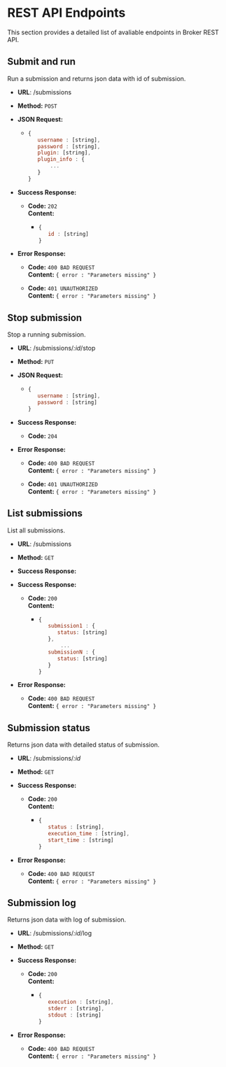 #  REST API Endpoints

This section provides a detailed list of avaliable endpoints in Broker REST API.

## Submit and run
  Run a submission and returns json data with id of submission.

* **URL**: /submissions
* **Method:** `POST`

* **JSON Request:**
	* ```javascript
	  {
	     username : [string],
	     password : [string],
	     plugin: [string],
	     plugin_info : {
	         ...
	     }
	  }
	  ```
* **Success Response:**
  * **Code:** `202` <br /> **Content:** 
	  * ```javascript
	    {
	       id : [string]
	    }
		```
		
* **Error Response:**
  * **Code:** `400 BAD REQUEST` <br /> **Content:** ``` { error : "Parameters missing" } ```

  * **Code:** `401 UNAUTHORIZED` <br /> **Content:** ```{ error : "Parameters missing" } ```


## Stop submission
  Stop a running submission.

* **URL**: /submissions/*:id*/stop
* **Method:** `PUT`

* **JSON Request:**
	* ```javascript
	  {
	     username : [string],
	     password : [string]
	  }
	  ```
* **Success Response:**
  * **Code:** `204` <br />
		
* **Error Response:**
  * **Code:** `400 BAD REQUEST` <br /> **Content:** ``` { error : "Parameters missing" } ```

  * **Code:** `401 UNAUTHORIZED` <br /> **Content:** ```{ error : "Parameters missing" } ```

## List submissions
  List all submissions.

* **URL**: /submissions
* **Method:** `GET`
* **Success Response:**
* **Success Response:**
  * **Code:** `200` <br /> **Content:** 
	  * ```javascript
	    {
	       submission1 : {
	          status: [string]
	       },
     	       ...
	       submissionN : {
	          status: [string]
	       }		 
	    }
		```
		
* **Error Response:**
  * **Code:** `400 BAD REQUEST` <br /> **Content:** ``` { error : "Parameters missing" } ```

## Submission status
  Returns json data with detailed status of submission.

* **URL**: /submissions/*:id*
* **Method:** `GET`
* **Success Response:**
  * **Code:** `200` <br /> **Content:** 
	  * ```javascript
	    {
	       status : [string],
	       execution_time : [string],
	       start_time : [string]
	    }
		```
		
* **Error Response:**
  * **Code:** `400 BAD REQUEST` <br /> **Content:** ``` { error : "Parameters missing" } ```

## Submission log
  Returns json data with log of submission.

* **URL**: /submissions/*:id*/log
* **Method:** `GET`
* **Success Response:**
  * **Code:** `200` <br /> **Content:** 
	  * ```javascript
	    {
	       execution : [string],
  	       stderr : [string],
  	       stdout : [string]
	    }
		```
		
* **Error Response:**
  * **Code:** `400 BAD REQUEST` <br /> **Content:** ``` { error : "Parameters missing" } ```
